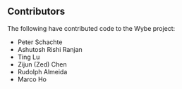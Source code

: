 ## Contributors

The following have contributed code to the Wybe project:

* Peter Schachte
* Ashutosh Rishi Ranjan
* Ting Lu
* Zijun (Zed) Chen
* Rudolph Almeida
* Marco Ho
